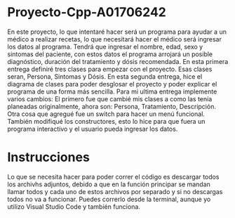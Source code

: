 # Proyecto-Cpp-A01706242
En este proyecto, lo que intentaré hacer será un programa para ayudar a un médico a realizar recetas, lo que necesitará hacer el médico será ingresar los datos al programa. Tendrá que ingresar el nombre, edad, sexo y sintomas del paciente, con estos datos el programa arrojará un posible diagnóstico, duración del tratamiento y dósis recomendada. En esta primera entrega definiré tres clases para empezar con el proyecto. Esas clases seran, Persona, Sintomas y Dósis.
En esta segunda entrega, hice el diagrama de clases para poder desglosar el proyecto y poder explicar el programa de una forma más sencilla.
Para mi ultima entrega implemente varios cambios: El primero fue que cambié mis clases a como las tenía planeadas originalmente, ahora son: Persona, Tratamiento, Descripción. Otra cosa que agregué fue un switch para hacer un menú funcional. También modifiqué los constructores, esto lo hice para que fuera un programa interactivo y el usuario pueda ingresar los datos.
# Instrucciones
Lo que se necesita hacer para poder correr el código es descargar todos los archivhs adjuntos, debido a que en la función principar se mandan llamar todos y cada uno de estos archivos por separado y si no descargas todos no va a funcionar. Puedes correrlo desde la terminal, aunque yo utilizo Visual Studio Code y también funciona.
